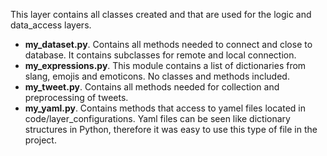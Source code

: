 This layer contains all classes created and that are used for the logic and data_access layers.

- **my_dataset.py**. Contains all methods needed to connect and close to database. It contains subclasses for remote and local connection.
- **my_expressions.py**. This module contains a list of dictionaries from slang, emojis and emoticons. No classes and methods included.
- **my_tweet.py**. Contains all methods needed for collection and preprocessing of tweets.
- **my_yaml.py**. Contains methods that access to yamel files located in code/layer_configurations. Yaml files can be seen like dictionary structures in Python, therefore it was easy to use this type of file in the project.